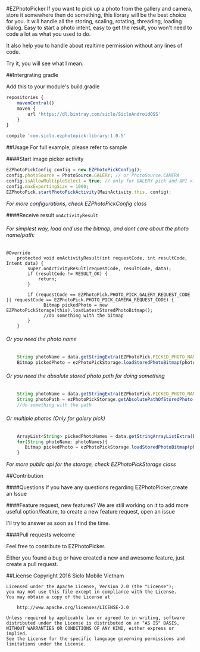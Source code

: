 #EZPhotoPicker
If you want to pick up a photo from  the gallery and camera, store it somewhere then do something, this library will be the best choice for you. It will handle all the storing, scaling, rotating, threading, loading dialog. Easy to start a photo intent, easy to get the result, you won't need to code a lot as what you used to do.
 
It also help you to handle about realtime permission without any lines of code.

Try it, you will see what I mean.

##Intergrating gradle

Add this to your module's build.gradle
```javascript
repositories {
    mavenCentral()
    maven {
        url 'https://dl.bintray.com/siclo/SicloAndroidOSS'
    }
}
```

```javascript
compile 'com.siclo.ezphotopick:library:1.0.5'
```

##Usage
For full example, please refer to sample

####Start image picker activity

```javascript
EZPhotoPickConfig config = new EZPhotoPickConfig();
config.photoSource = PhotoSource.GALERY; // or PhotoSource.CAMERA
config.isAllowMultipleSelect = true; // only for GALERY pick and API >18
config.maxExportingSize = 1000;
EZPhotoPick.startPhotoPickActivity(MainActivity.this, config);
```
*For more configurations, check EZPhotoPickConfig class*

####Receive result `onActivityResult`
###### For simplest way, load and use the bitmap, and dont care about the photo name/path:
```
@Override
    protected void onActivityResult(int requestCode, int resultCode, Intent data) {
        super.onActivityResult(requestCode, resultCode, data);
        if (resultCode != RESULT_OK) {
            return;
        }

        if (requestCode == EZPhotoPick.PHOTO_PICK_GALERY_REQUEST_CODE || requestCode == EZPhotoPick.PHOTO_PICK_CAMERA_REQUEST_CODE) {
              Bitmap pickedPhoto = new EZPhotoPickStorage(this).loadLatestStoredPhotoBitmap();
              //do something with the bitmap
        }
    }
```
###### Or you need the photo name
```javascript
    String photoName = data.getStringExtra(EZPhotoPick.PICKED_PHOTO_NAME_KEY);
    Bitmap pickedPhoto = ezPhotoPickStorage.loadStoredPhotoBitmap(photoDir, photoName, 300);
```
###### Or you need the absolute stored photo path for doing something
```javascript
    String photoName = data.getStringExtra(EZPhotoPick.PICKED_PHOTO_NAME_KEY);
    String photoPath = ezPhotoPickStorage.getAbsolutePathOfStoredPhoto(photoDir, photoName);
    //do something with the path
```
###### Or multiple photos (Only for galery pick)
```javascript
    ArrayList<String> pickedPhotoNames = data.getStringArrayListExtra(EZPhotoPick.PICKED_PHOTO_NAMES_KEY);
    for(String photoName: photoNames){
       Bitmap pickedPhoto = ezPhotoPickStorage.loadStoredPhotoBitmap(photoDir, photoName, 300);
    }
```
*For more public api for the storage, check EZPhotoPickStorage class*

##Contribution

####Questions
If you have any questions regarding EZPhotoPicker,create an Issue

####Feature request, new features?
We are still working on it to add more useful option/feature,
to create a new feature request, open an issue

I'll try to answer as soon as I find the time.

####Pull requests welcome

Feel free to contribute to EZPhotoPicker.

Either you found a bug or have created a new and awesome feature, just create a pull request.


##License
Copyright 2016 Siclo Mobile Vietnam
```
Licensed under the Apache License, Version 2.0 (the "License");
you may not use this file except in compliance with the License.
You may obtain a copy of the License at

    http://www.apache.org/licenses/LICENSE-2.0

Unless required by applicable law or agreed to in writing, software
distributed under the License is distributed on an "AS IS" BASIS,
WITHOUT WARRANTIES OR CONDITIONS OF ANY KIND, either express or implied.
See the License for the specific language governing permissions and
limitations under the License.
```
